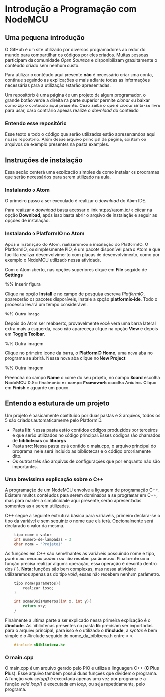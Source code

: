 # Introdução a Programação com NodeMCU

## Uma pequena introdução

O GitHub é um site utilizado por diversos programadores ao redor do mundo para compartilhar os códigos por eles criados. Muitas pessoas participam da comunidade *Open Sourece* e disponibilizam gratuitamente o contéudo criado sem nenhum custo.

Para utilizar o contéudo aqui presente **não** é necessário criar uma conta, continue seguindo as explicações e mais adiante todas as informações necessárias para a utilização estarão apresentadas.

Um repositório é uma página de um projeto de algum programador, o grande botão verde a direita na parte superior permite *clonar* ou baixar como zip o contéudo aqui presente. Caso saiba o que é *clonar* sinta-se livre para usar, caso contrário apenas realize o *download* do contéudo

### Entendo esse repositório

Esse texto e todo o código que serão utilizados estão apresentandos aqui nesse repostório. Além desse arquivo principal da página, existem os arquivos de exemplo presentes na pasta examples.

## Instruções de instalação

Essa seção conterá uma explicação simples de como instalar os programas que serão necessários para serem utilizado na aula.

### Instalando o Atom

O primeiro passo a ser executado é realizar o *download* do Atom IDE.

Para realizar o *download* basta acessar o link https://atom.io/ e clicar na opção **Download**, após isso basta abrir o arquivo de instalação e seguir as opções de instalação.

### Instalando o PlatformIO no Atom

Após a instalação do Atom, realizaremos a instalação do PlatformIO. O PlatformIO, ou simplesmente PIO, é um pacote disponível para o Atom e que facilita realizar desenvolvimento com placas de desenvolvimento, como por exemplo o NodeMCU utilizado nessa atividade.

Com o Atom aberto, nas opções superiores clique em **File** seguido de **Settings**

%% Inserir figura

Clique na opção **Install** e no campo de pesquisa escreva *PlatformIO*, aparecerão os pacotes disponíveis, instale a opção **platformio-ide**. Todo o processo levará um tempo considerável.

%% Outra Image

Depois do Atom ser reabaerto, provavelmente você verá uma barra lateral extra mais a esquerda, caso não apareceça clique na opção **View** e depois em **Toggle Toolbar**.

%% Outra imagem

Clique no primeiro icone da barra, o **PlatformIO Home**, uma nova aba no programa se abrirá. Nessa nova aba clique no **New Project**

%% Outra imagem

Preencha no campo **Name** o nome do seu projeto, no campo **Board** escolha NodeMCU 0.9 e finalmente no campo **Framework** escolha Arduino. Clique em **Finish** e aguarde um pouco.

## Entendo a estutura de um projeto

Um projeto é basicamente contituído por duas pastas e 3 arquivos, todos os 5 são criados automaticamente pelo PlatformIO.

- Pasta **lib**: Nessa pasta estão contidos códigos produzidos por terceiros e que serão utilizados no código principal. Esses códigos são chamados de **bibliotecas** ou **librarys**
- Pasta **src**: Nessa pasta está contido o main.cpp, o arquivo principal do programa, nele será incluido as bibliotecas e o código propriamente dito.
- Os outros três são arquivos de configurações que por enquanto não são importantes.

### Uma brevissima explicação sobre o C++

A programação de um NodeMCU envolve a  liguagem de programação C++. Existem muitos contéudos para serem dominados a se programar em C++, mas para manter a simplicidade aqui presente, serão apresentadas somentes as a serem utilizadas.

C++ segue a seguinte extrutura básica para variavéis, primeiro declara-se o tipo da variável e sem seguinte o nome que ela terá. Opcionalmente será declarado o valor da mesma.

```c++
    tipo nome = valor
    int numero-de-lampadas = 3
    char nome = "Projeto1"
```

As funções em C++ são semelhantes as variáveis possuindo nome e tipo, porém as mesmas podem ou não receber parâmetros. Finalmente uma função precisa realizar alguma operação, essa operação é descrita dentro dos { }. **Nota:** funções são bem complexas, mas nessa atividade utilizaremos apenas as do tipo *void*, essas não recebem nenhum parâmetro.

```c++
    tipo nome(parametos){
        realizar isso;
    }

    int somarDoisNumeros(int x, int y){
        return x+y;
    }
```

Finalmente a ultima parte a ser explicado nessa primeira explicação é o **#include**. As bibliotecas presentes na pasta **lib** precisam ser importadas para o arquivo principal, para isso é o utilizado o **#include**, a *syntax* é bem simple é o #include seguido do nome_da_biblioeca.h entre < >.

```c++
    #include <Biblioteca.h>
```

### O main.cpp

O main.cpp é um arquivo gerado pelo PIO e utiliza a linguagem C++ (**C** **P**lus **P**lus). Esse arquivo também possui duas funções que dividem o programa. A função *void setup()* é executada apenas uma vez por programa e a função *void loop()* é executada em *loop*, ou seja repetidamente, pelo programa. 